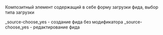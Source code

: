 Композитный элемент содержащий в себе форму загрузки фида, выбор типа загрузки

_source-choose_yes - создание фида
без модификатора _source-choose_yes - редактирование фида
